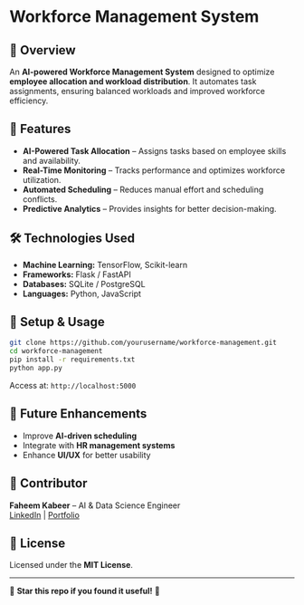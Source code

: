 # Workforce Management System

## 📌 Overview
An **AI-powered Workforce Management System** designed to optimize **employee allocation and workload distribution**. It automates task assignments, ensuring balanced workloads and improved workforce efficiency.

## 🚀 Features
- **AI-Powered Task Allocation** – Assigns tasks based on employee skills and availability.
- **Real-Time Monitoring** – Tracks performance and optimizes workforce utilization.
- **Automated Scheduling** – Reduces manual effort and scheduling conflicts.
- **Predictive Analytics** – Provides insights for better decision-making.

## 🛠️ Technologies Used
- **Machine Learning:** TensorFlow, Scikit-learn
- **Frameworks:** Flask / FastAPI
- **Databases:** SQLite / PostgreSQL
- **Languages:** Python, JavaScript

## 🔧 Setup & Usage
```bash
git clone https://github.com/yourusername/workforce-management.git
cd workforce-management
pip install -r requirements.txt
python app.py
```
Access at: `http://localhost:5000`

## 🎯 Future Enhancements
- Improve **AI-driven scheduling**
- Integrate with **HR management systems**
- Enhance **UI/UX** for better usability

## 📌 Contributor
**Faheem Kabeer** – AI & Data Science Engineer  
[LinkedIn](https://www.linkedin.com/in/faheem-kabeer-476980284/) | [Portfolio](https://faheemkabeer.framer.wiki/)

## 📜 License
Licensed under the **MIT License**.

---
🚀 **Star this repo if you found it useful!** 🌟
